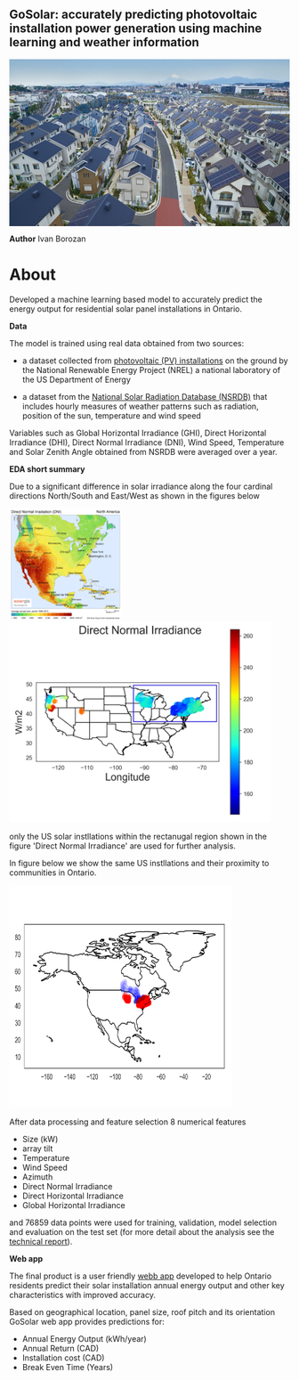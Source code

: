 ## GoSolar: accurately predicting photovoltaic installation power generation using machine learning and weather information 

<p class="aligncenter">
<img src="./figures/solar-city-Japan.jpg" align="middle" width="100%" height="300">
</p>


**Author** Ivan Borozan 

About
=====

Developed a machine learning based model to accurately predict the energy output for residential solar panel installations in Ontario. 

**Data**

The model is trained using real data obtained from two sources:

* a dataset collected from [photovoltaic (PV) installations](https://openpv.nrel.gov/) on the ground by the National Renewable Energy Project (NREL) a national laboratory of the US Department of Energy

* a dataset from the [National Solar Radiation Database (NSRDB)](https://nsrdb.nrel.gov/) that includes hourly measures of weather patterns such as radiation, position of the sun, temperature and wind speed

Variables such as Global Horizontal Irradiance (GHI), Direct Horizontal Irradiance (DHI), Direct Normal Irradiance (DNI), Wind Speed, Temperature and Solar Zenith Angle obtained from NSRDB were averaged over a year. 

**EDA short summary**

Due to a significant difference in solar irradiance along the four cardinal directions North/South and East/West as shown in the figures below  

<p float="left">
  <img src="./figures/Solargis-North-America-DNI-solar-resource-map-en.png"" width="40%" height="30%">
  <img src="./figures/DNI_irradiance_gimp.png" width="470" height="360"> 
</p>


only the US solar instllations within the rectanugal region shown in the figure 'Direct Normal Irradiance' are used for further analysis.  

In figure below we show the same US instllations and their proximity to communities in Ontario.

<p float="left">
   <img src="./figures/Ontaro_communities2.png" width="400" height="400"> 
</p>

After data processing and feature selection 8 numerical features  

- Size (kW)
- array tilt
- Temperature
- Wind Speed
- Azimuth
- Direct Normal Irradiance
- Direct Horizontal Irradiance 
- Global Horizontal Irradiance 

and 76859 data points were used for training, validation, model selection and evaluation on the test set (for more detail about the analysis see the [technical report](./notebooks/solar_eda_and_technical_report.ipynb)).  

**Web app**

The final product is a user friendly [webb app](http://hbaranalytics.com:5000) developed to help Ontario residents predict their solar installation annual energy output and other key characteristics with improved accuracy.

Based on geographical location, panel size, roof pitch and its orientation GoSolar web app provides predictions for:

* Annual Energy Output (kWh/year)
* Annual Return (CAD)
* Installation cost (CAD)
* Break Even Time (Years)
